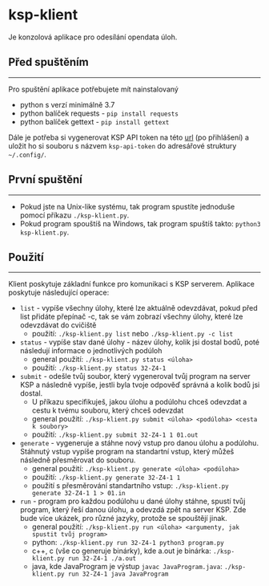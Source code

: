 # ksp-klient

Je konzolová aplikace pro odesílání opendata úloh.

## Před spuštěním
-----

Pro spuštění aplikace potřebujete mít nainstalovaný
* python s verzí minimálně 3.7
* python balíček requests - `pip install requests`
* python balíček gettext - `pip install gettext`

Dále je potřeba si vygenerovat KSP API token na
této [url](https://ksp.mff.cuni.cz/auth/apitoken.cgi) (po přihlášení)
a uložit ho si souboru s názvem `ksp-api-token` do adresářové struktury
`~/.config/`.

## První spuštění
---

* Pokud jste na Unix-like systému, tak program spustíte jednoduše
pomocí příkazu `./ksp-klient.py`.
* Pokud program spouštíš na Windows, tak program
spuštíš takto: `python3 ksp-klient.py`.

## Použití
---

Klient poskytuje základní funkce pro komunikaci s KSP serverem.
Aplikace poskytuje následující operace:
* `list` - vypíše všechny úlohy, které lze aktuálně odevzdávat,
pokud před list přidáte přepínač -c, tak se vám zobrazí všechny
úlohy, které lze odevzdávat do cvičiště
    * použití: `./ksp-klient.py list` nebo `./ksp-klient.py -c list`
* `status` - vypíše stav dané úlohy - název úlohy, kolik jsi dostal bodů,
poté následují informace o jednotlivých podúloh
    * general použití: `./ksp-klient.py status <úloha> `
    * použití: `./ksp-klient.py status 32-Z4-1`
* `submit` - odešle tvůj soubor, který vygeneroval tvůj program na
server KSP a následně vypíše, jestli byla tvoje odpověď správná
a kolik bodů jsi dostal.
    * U příkazu specifikuješ, jakou úlohu a podúlohu chceš odevzdat
    a cestu k tvému souboru, který chceš odevzdat
    * general použití: `./ksp-klient.py submit <úloha> <podúloha> <cesta k soubory>`
    * použití: `./ksp-klient.py submit 32-Z4-1 1 01.out`
* `generate` - vygeneruje a stáhne nový vstup pro danou úlohu
a podúlohu. Stáhnutý vstup vypíše program na standartní vstup,
který můžeš následně přesměrovat do souboru.
    * general použití: `./ksp-klient.py generate <úloha> <podúloha>`
    * použití: `./ksp-klient.py generate 32-Z4-1 1`
    * použití s přesměrování standartního vstup: `./ksp-klient.py generate 32-Z4-1 1 > 01.in`
* `run` - program pro každou podúlohu u dané úlohy stáhne, spustí tvůj program,
který řeší danou úlohu, a odevzdá zpět na server KSP. Zde bude více ukázek, pro různé
jazyky, protože se spouštějí jinak.
    * general použití: `./ksp-klient.py run <úloha> <argumenty, jak spustit tvůj program>`
    * python: `./ksp-klient.py run 32-Z4-1 python3 program.py`
    * c++, c (vše co generuje binárky), kde a.out je binárka: `./ksp-klient.py run 32-Z4-1 ./a.out`
    * java, kde JavaProgram je výstup `javac JavaProgram.java`: `./ksp-klient.py run 32-Z4-1 java JavaProgram`
